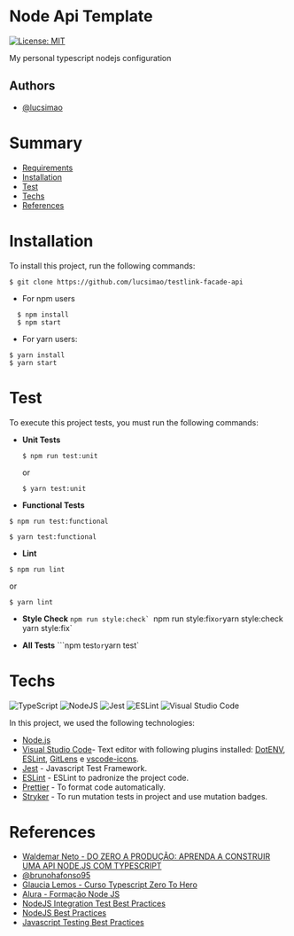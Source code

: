 # Node Api Template

[![License: MIT](https://img.shields.io/badge/License-MIT-red.svg)](https://opensource.org/licenses/MIT)

My personal typescript nodejs configuration

## Authors

- [@lucsimao](https://www.github.com/lucsimao)

# Summary

- [Requirements](#Requirements)
- [Installation](#Installation)
- [Test](#Test)
- [Techs](#Techs)
- [References](#References)

# Installation

To install this project, run the following commands:

```
$ git clone https://github.com/lucsimao/testlink-facade-api
```

- For npm users

```
  $ npm install
  $ npm start
```

- For yarn users:

```
$ yarn install
$ yarn start
```

# Test

To execute this project tests, you must run the following commands:

- **Unit Tests**

  ```
  $ npm run test:unit
  ```

  or

  ```
  $ yarn test:unit
  ```

- **Functional Tests**

```
$ npm run test:functional
```

```
$ yarn test:functional
```

- **Lint**

```
$ npm run lint
```

or

```
$ yarn lint
```

- **Style Check**
  `` npm run style:check`  ``npm run style:fix`or`yarn style:check` `yarn style:fix`

- **All Tests**
  ```npm test`
  or
  `yarn test`

# Techs

![TypeScript](https://img.shields.io/badge/typescript-%23007ACC.svg?style=for-the-badge&logo=typescript&logoColor=white) ![NodeJS](https://img.shields.io/badge/node.js-6DA55F?style=for-the-badge&logo=node.js&logoColor=white) ![Jest](https://img.shields.io/badge/-jest-%23C21325?style=for-the-badge&logo=jest&logoColor=white) ![ESLint](https://img.shields.io/badge/ESLint-4B3263?style=for-the-badge&logo=eslint&logoColor=white) ![Visual Studio Code](https://img.shields.io/badge/VisualStudioCode-0078d7.svg?style=for-the-badge&logo=visual-studio-code&logoColor=white)

In this project, we used the following technologies:

- [Node.js](https://nodejs.org/)
- [Visual Studio Code](https://code.visualstudio.com/)- Text editor with following plugins installed: [DotENV](https://github.com/mikestead/vscode-dotenv), [ESLint](https://github.com/Microsoft/vscode-eslint), [GitLens](https://github.com/eamodio/vscode-gitlens) e [vscode-icons](https://github.com/vscode-icons/vscode-icons).
- [Jest](https://jestjs.io/) - Javascript Test Framework.
- [ESLint](https://github.com/eslint/eslint) - ESLint to padronize the project code.
- [Prettier](https://prettier.io/) - To format code automatically.
- [Stryker](https://stryker-mutator.io/docs/General/dashboard/) - To run mutation tests in project and use mutation badges.

# References

- [Waldemar Neto - DO ZERO A PRODUÇÃO: APRENDA A CONSTRUIR UMA API NODE.JS COM TYPESCRIPT ](https://github.com/waldemarnt/node-typescript-api)
- [@brunohafonso95](https://github.com/brunohafonso95)
- [Glaucia Lemos - Curso Typescript Zero To Hero](https://github.com/glaucia86/curso-typescript-zero-to-hero)
- [Alura - Formação Node JS](https://cursos.alura.com.br/formacao-node-js-12)
- [NodeJS Integration Test Best Practices](https://github.com/testjavascript/nodejs-integration-tests-best-practices)
- [NodeJS Best Practices](https://github.com/goldbergyoni/nodebestpractices)
- [Javascript Testing Best Practices](https://github.com/goldbergyoni/javascript-testing-best-practices)
